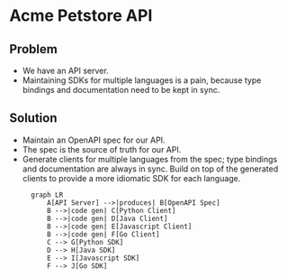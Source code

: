 # Acme Petstore API

## Problem

- We have an API server.
- Maintaining SDKs for multiple languages is a pain, because type bindings and documentation need to be kept in sync.

## Solution

- Maintain an OpenAPI spec for our API.
- The spec is the source of truth for our API.
- Generate clients for multiple languages from the spec; type bindings and documentation are always in sync. 
  Build on top of the generated clients to provide a more idiomatic SDK for each language.
  ```mermaid
    graph LR
        A[API Server] -->|produces| B[OpenAPI Spec]
        B -->|code gen| C[Python Client]
        B -->|code gen| D[Java Client]
        B -->|code gen| E[Javascript Client]
        B -->|code gen| F[Go Client]
        C --> G[Python SDK]
        D --> H[Java SDK]
        E --> I[Javascript SDK]
        F --> J[Go SDK]
  ```

